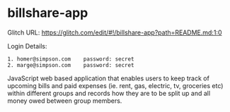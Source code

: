 # billshare-app

Glitch URL: https://glitch.com/edit/#!/billshare-app?path=README.md:1:0

Login Details:

    1. homer@simpson.com    password: secret
    2. marge@simpson.com    password: secret

JavaScript web based application that enables users to keep track of upcoming bills and paid expenses (ie. rent, gas, electric, tv, groceries etc) within different groups and records how they are to be split up and all money owed between group members.